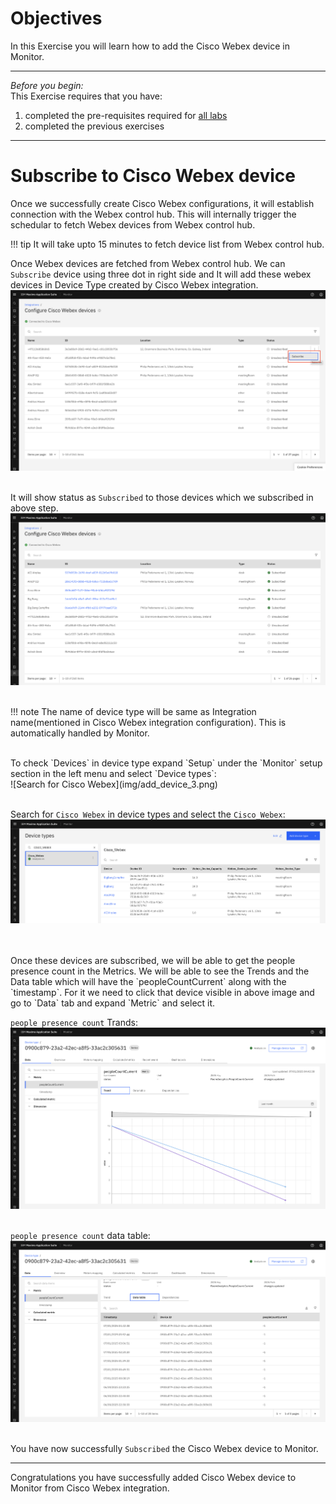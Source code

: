 # Objectives
In this Exercise you will learn how to add the Cisco Webex device in Monitor.

---
*Before you begin:*  
This Exercise requires that you have:

1. completed the pre-requisites required for [all labs](prereqs.md)
2. completed the previous exercises

---

# Subscribe to Cisco Webex device

Once we successfully create Cisco Webex configurations, it will establish connection with the Webex control hub. This will internally trigger the schedular to fetch Webex devices from Webex control hub.</br>

!!! tip
    It will take upto 15 minutes to fetch device list from Webex control hub.</br>

Once Webex devices are fetched from Webex control hub. We can `Subscribe` device using three dot in right side and It will add these webex devices in Device Type created by Cisco Webex integration.</br>
![Subscribe Cisco Webex](img/add_device_1.png)</br></br>

It will show status as `Subscribed` to those devices which we subscribed in above step.</br>
![Subscribe Cisco Webex](img/add_device_2.png)</br></br>

!!! note
    The name of device type will be same as Integration name(mentioned in Cisco Webex integration configuration). This is automatically handled by Monitor.</br>

</br>
To check `Devices` in device type expand `Setup` under the `Monitor` setup section in the left menu and select `Device types`:</br>
![Search for Cisco Webex](img/add_device_3.png)</br></br>

Search for `Cisco Webex` in device types and select the `Cisco_Webex`:</br>
![Select Cisco Webex](img/add_device_4.png)</br></br>

</br>
Once these devices are subscribed, we will be able to get the people presence count in the Metrics. We will be able to see the Trends and the Data table which will have the `peopleCountCurrent` along with the `timestamp`. For it we need to click that device visible in above image and go to `Data` tab and expand `Metric` and select it.</br>

`people presence count` Trands:</br>
![Configure Device ID](img/add_device_5.png)</br></br>

`people presence count` data table:</br>
![Configure Device ID](img/add_device_6.png)</br></br>

You have now successfully `Subscribed` the Cisco Webex device to Monitor.

---
Congratulations you have successfully added Cisco Webex device to Monitor from Cisco Webex integration.</br>